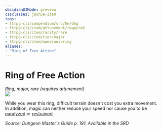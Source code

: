 ```yaml
---
obsidianUIMode: preview
cssclasses: json5e-item
tags:
- ttrpg-cli/compendium/src/5e/dmg
- ttrpg-cli/item/attunement/required
- ttrpg-cli/item/rarity/rare
- ttrpg-cli/item/tier/major
- ttrpg-cli/item/wondrous/ring
aliases: 
- "Ring of Free Action"
---
```

# Ring of Free Action
*Ring, major, rare (requires attunement)*  
![](3-Mechanics/CLI/items/img/ring-of-free-action.webp#right)


While you wear this ring, difficult terrain doesn't cost you extra movement. In addition, magic can neither reduce your speed nor cause you to be [paralyzed](3-Mechanics/CLI/rules/conditions.md#Paralyzed) or [restrained](3-Mechanics/CLI/rules/conditions.md#Restrained).

*Source: Dungeon Master's Guide p. 191. Available in the <span title='Systems Reference Document (5.1)'>SRD</span>*